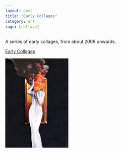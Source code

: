 ```yaml
---
layout: post
title: "Early Collages"
category: art
tags: [collage]
---
```

A series of early collages, from about 2008 onwards.

<a href="http://sevendown.org/collage/early/" target="_blank">Early Collages</a>

[![Just Beginning To Show](/assets/justbeginningtoshow.jpg)](http://sevendown.org/collage/early/)